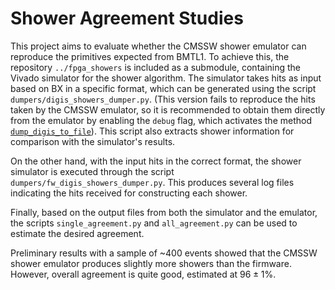 # Shower Agreement Studies

This project aims to evaluate whether the CMSSW shower emulator can reproduce the primitives expected from BMTL1. To achieve this, the repository `../fpga_showers` is included as a submodule, containing the Vivado simulator for the shower algorithm. The simulator takes hits as input based on BX in a specific format, which can be generated using the script `dumpers/digis_showers_dumper.py`. (This version fails to reproduce the hits taken by the CMSSW emulator, so it is recommended to obtain them directly from the emulator by enabling the `debug` flag, which activates the method [`dump_digis_to_file`](https://github.com/DanielEstrada971102/cmssw/blob/7d539b8d6d0334a8c79159e5cdc1019613af3305/L1Trigger/DTTriggerPhase2/src/ShowerBuilder.cc#L302)). This script also extracts shower information for comparison with the simulator's results.

On the other hand, with the input hits in the correct format, the shower simulator is executed through the script `dumpers/fw_digis_showers_dumper.py`. This produces several log files indicating the hits received for constructing each shower.

Finally, based on the output files from both the simulator and the emulator, the scripts `single_agreement.py` and `all_agreement.py` can be used to estimate the desired agreement.

Preliminary results with a sample of ~400 events showed that the CMSSW shower emulator produces slightly more showers than the firmware. However, overall agreement is quite good, estimated at $96\pm1$%.

